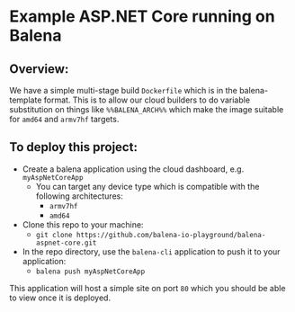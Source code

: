 # Example ASP.NET Core running on Balena

## Overview:

We have a simple multi-stage build `Dockerfile` which is in the balena-template format. This is to allow our cloud builders to do variable substitution on things like `%%BALENA_ARCH%%` which make the image suitable for `amd64` and `armv7hf` targets.

## To deploy this project:

+ Create a balena application using the cloud dashboard, e.g. `myAspNetCoreApp`
  + You can target any device type which is compatible with the following architectures:
    + `armv7hf`
    + `amd64`
+ Clone this repo to your machine:
  + `git clone https://github.com/balena-io-playground/balena-aspnet-core.git`
+ In the repo directory, use the `balena-cli` application to push it to your application:
  + `balena push myAspNetCoreApp`


This application will host a simple site on port `80` which you should be able to view once it is deployed.